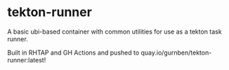 # tekton-runner
A basic ubi-based container with common utilities for use as a tekton task runner.

Built in RHTAP and GH Actions and pushed to quay.io/gurnben/tekton-runner:latest!
